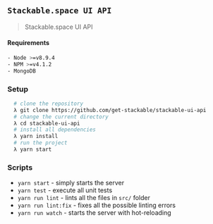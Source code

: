 ## `Stackable.space UI API`

> Stackable.space UI API

#### Requirements
```bash
- Node >=v8.9.4
- NPM >=v4.1.2
- MongoDB
```

### Setup
```bash
  # clone the repository
  λ git clone https://github.com/get-stackable/stackable-ui-api
  # change the current directory
  λ cd stackable-ui-api
  # install all dependencies
  λ yarn install
  # run the project
  λ yarn start
```

### Scripts

- `yarn start` - simply starts the server
- `yarn test` - execute all unit tests
- `yarn run lint` - lints all the files in `src/` folder
- `yarn run lint:fix` - fixes all the possible linting errors
- `yarn run watch` - starts the server with hot-reloading
